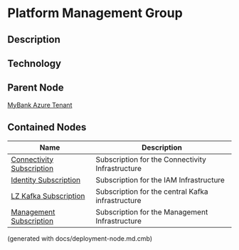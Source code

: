 # Platform Management Group
## Description


## Technology


## Parent Node
[MyBank Azure Tenant](../../../mybank/it-management/azure/mybank-tenant.md)
## Contained Nodes
Name | Description 
---|---
[Connectivity Subscription](../../../mybank/it-management/azure/connectivity-subscription.md) | Subscription for the Connectivity Infrastructure
[Identity Subscription](../../../mybank/it-management/azure/identity-subscription.md) | Subscription for the IAM Infrastructure
[LZ Kafka Subscription](../../../mybank/it-management/azure/plz-kafka-subscription.md) | Subscription for the central Kafka infrastructure
[Management Subscription](../../../mybank/it-management/azure/management-subscription.md) | Subscription for the Management Infrastructure


(generated with docs/deployment-node.md.cmb)
